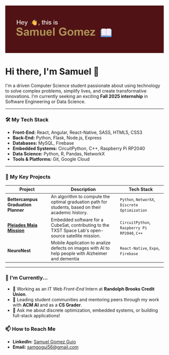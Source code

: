 ![Header](https://github.com/SamuelGomezG/SamuelGomezG/blob/main/header.png)

# Hi there, I'm Samuel 👋

I'm a driven Computer Science student passionate about using technology to solve complex problems, simplify lives, and create transformative innovations. I'm currently seeking an exciting **Fall 2025 internship** in Software Engineering or Data Science.

---

### 🛠️ My Tech Stack

* **Front-End:** React, Angular, React-Native, SASS, HTML5, CSS3
* **Back-End:** Python, Flask, Node.js, Express
* **Databases:** MySQL, Firebase
* **Embedded Systems:** CircuitPython, C++, Raspberry Pi RP2040
* **Data Science:** Python, R, Pandas, NetworkX
* **Tools & Platforms:** Git, Google Cloud

---

### 🚀 My Key Projects

| Project                                       | Description                                                                                             | Tech Stack                                     |
| --------------------------------------------- | ------------------------------------------------------------------------------------------------------- | ---------------------------------------------- |
| **Bettercampus Graduation Planner** | An algorithm to compute the optimal graduation path for students, based on their academic history.      | `Python`, `NetworkX`, `Discrete Optimization`  |
| **[Pleiades Maia Mission](https://github.com/proveskit/CircuitPython_RP2040_v4)** | Embedded software for a CubeSat, contributing to the TXST Space Lab's open-source satellite mission.      | `CircuitPython`, `Raspberry Pi RP2040`, `C++`  |
| **NeuroNest** | Mobile Application to analize defects on images with AI to help people with Alzheimer and dementia | `React-Native`, `Expo`, `Firebase`                      |

---

### 🌱 I'm Currently...

* 🔭 Working as an IT Web *Front-End* Intern at **Randolph Brooks Credit Union**.
* 🤝 Leading student communities and mentoring peers through my work with **ACM AI** and as a **CS Grader**.
* 💬 Ask me about discrete optimization, embedded systems, or building full-stack applications!

### 📫 How to Reach Me

* **LinkedIn:** [Samuel Gomez Guio](https://www.linkedin.com/in/samuelgomezguio/)
* **Email:** samgogui56@gmail.com
